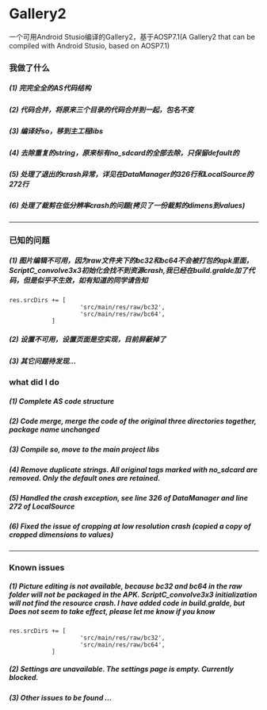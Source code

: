 # Gallery2
一个可用Android Stusio编译的Gallery2，基于AOSP7.1(A Gallery2 that can be compiled with Android Stusio, based on AOSP7.1)

### 我做了什么
##### (1) 完完全全的AS代码结构
##### (2) 代码合并，将原来三个目录的代码合并到一起，包名不变
##### (3) 编译好so，移到主工程libs
##### (4) 去除重复的string，原来标有no_sdcard的全部去除，只保留default的
##### (5) 处理了退出的crash异常，详见在DataManager的326行和LocalSource的272行
##### (6) 处理了裁剪在低分辨率crash的问题(拷贝了一份裁剪的dimens到values)
- - -
### 已知的问题
##### (1) 图片编辑不可用，因为raw文件夹下的bc32和bc64不会被打包的apk里面，ScriptC_convolve3x3初始化会找不到资源crash,我已经在build.gralde加了代码，但是似乎不生效，如有知道的同学请告知
```
res.srcDirs += [
                    'src/main/res/raw/bc32',
                    'src/main/res/raw/bc64',
            ]
```
##### (2) 设置不可用，设置页面是空实现，目前屏蔽掉了
##### (3) 其它问题待发现...








### what did I do
##### (1) Complete AS code structure
##### (2) Code merge, merge the code of the original three directories together, package name unchanged
##### (3) Compile so, move to the main project libs
##### (4) Remove duplicate strings. All original tags marked with no_sdcard are removed. Only the default ones are retained.
##### (5) Handled the crash exception, see line 326 of DataManager and line 272 of LocalSource
##### (6) Fixed the issue of cropping at low resolution crash (copied a copy of cropped dimensions to values)
---
### Known issues
##### (1) Picture editing is not available, because bc32 and bc64 in the raw folder will not be packaged in the APK. ScriptC_convolve3x3 initialization will not find the resource crash. I have added code in build.gralde, but Does not seem to take effect, please let me know if you know
```
res.srcDirs += [
                    'src/main/res/raw/bc32',
                    'src/main/res/raw/bc64',
            ]
```
##### (2) Settings are unavailable. The settings page is empty. Currently blocked.
##### (3) Other issues to be found ...
